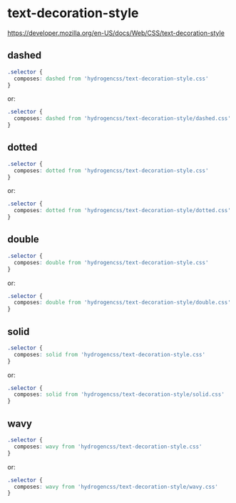 # text-decoration-style

https://developer.mozilla.org/en-US/docs/Web/CSS/text-decoration-style

## dashed
```css
.selector {
  composes: dashed from 'hydrogencss/text-decoration-style.css'
}
```

or:
```css
.selector {
  composes: dashed from 'hydrogencss/text-decoration-style/dashed.css'
}
```

## dotted
```css
.selector {
  composes: dotted from 'hydrogencss/text-decoration-style.css'
}
```

or:
```css
.selector {
  composes: dotted from 'hydrogencss/text-decoration-style/dotted.css'
}
```

## double
```css
.selector {
  composes: double from 'hydrogencss/text-decoration-style.css'
}
```

or:
```css
.selector {
  composes: double from 'hydrogencss/text-decoration-style/double.css'
}
```

## solid
```css
.selector {
  composes: solid from 'hydrogencss/text-decoration-style.css'
}
```

or:
```css
.selector {
  composes: solid from 'hydrogencss/text-decoration-style/solid.css'
}
```

## wavy
```css
.selector {
  composes: wavy from 'hydrogencss/text-decoration-style.css'
}
```

or:
```css
.selector {
  composes: wavy from 'hydrogencss/text-decoration-style/wavy.css'
}
```

